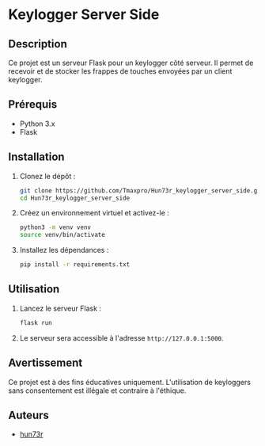 # Keylogger Server Side

## Description
Ce projet est un serveur Flask pour un keylogger côté serveur. Il permet de recevoir et de stocker les frappes de touches envoyées par un client keylogger.

## Prérequis
- Python 3.x
- Flask

## Installation
1. Clonez le dépôt :
    ```bash
    git clone https://github.com/Tmaxpro/Hun73r_keylogger_server_side.git
    cd Hun73r_keylogger_server_side
    ```

2. Créez un environnement virtuel et activez-le :
    ```bash
    python3 -m venv venv
    source venv/bin/activate
    ```

3. Installez les dépendances :
    ```bash
    pip install -r requirements.txt
    ```

## Utilisation
1. Lancez le serveur Flask :
    ```bash
    flask run
    ```

2. Le serveur sera accessible à l'adresse `http://127.0.0.1:5000`.

## Avertissement
Ce projet est à des fins éducatives uniquement. L'utilisation de keyloggers sans consentement est illégale et contraire à l'éthique.


## Auteurs
- [hun73r](https://github.com/Tmaxpro)